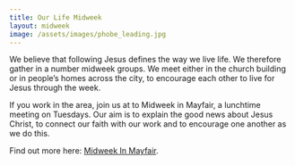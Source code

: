 ```yaml
---
title: Our Life Midweek
layout: midweek
image: /assets/images/phobe_leading.jpg
---
```

We believe that following Jesus defines the way we live life. We therefore gather in a number midweek groups. We meet either in the church building or in people’s homes across the city, to encourage each other to live for Jesus through the week. 

If you work in the area, join us at  to Midweek in Mayfair, a lunchtime meeting on Tuesdays. Our aim is to explain the good news about Jesus Christ, to connect our faith with our work and to encourage one another as we do this.

Find out more here: [Midweek In Mayfair](http://midweekinmayfair.org).
